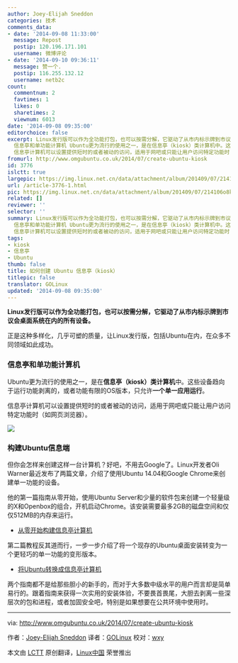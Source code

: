```yaml
---
author: Joey-Elijah Sneddon
categories: 技术
comments_data:
- date: '2014-09-08 11:33:00'
  message: Repost
  postip: 120.196.171.101
  username: 微博评论
- date: '2014-09-10 09:36:11'
  message: 赞一个.
  postip: 116.255.132.12
  username: netb2c
count:
  commentnum: 2
  favtimes: 1
  likes: 0
  sharetimes: 2
  viewnum: 6013
date: '2014-09-08 09:35:00'
editorchoice: false
excerpt: Linux发行版可以作为全功能打包，也可以按需分解，它驱动了从市内标示牌到市议会桌面系统在内的所有设备。 正是这种多样化，几乎可塑的质量，让Linux发行版，包括Ubuntu在内，在众多不同领域如此成功。
  信息亭和单功能计算机 Ubuntu更为流行的使用之一，是在信息亭（kiosk）类计算机中。这些设备趋向于运行功能剥离的，或者功能有限的OS版本，只允许一个单一应用运行。
  信息亭计算机可以设置提供短时的或者被动的访问，适用于网吧或只能让用户访问特定功能时（如网页浏览器）。  构建Ubuntu信息端 但你会怎样来创建这样一台计算机？好吧，
fromurl: http://www.omgubuntu.co.uk/2014/07/create-ubuntu-kiosk
id: 3776
islctt: true
largepic: https://img.linux.net.cn/data/attachment/album/201409/07/214106o8kpketbkwef71e7.jpg
url: /article-3776-1.html
pic: https://img.linux.net.cn/data/attachment/album/201409/07/214106o8kpketbkwef71e7.jpg.thumb.jpg
related: []
reviewer: ''
selector: ''
summary: Linux发行版可以作为全功能打包，也可以按需分解，它驱动了从市内标示牌到市议会桌面系统在内的所有设备。 正是这种多样化，几乎可塑的质量，让Linux发行版，包括Ubuntu在内，在众多不同领域如此成功。
  信息亭和单功能计算机 Ubuntu更为流行的使用之一，是在信息亭（kiosk）类计算机中。这些设备趋向于运行功能剥离的，或者功能有限的OS版本，只允许一个单一应用运行。
  信息亭计算机可以设置提供短时的或者被动的访问，适用于网吧或只能让用户访问特定功能时（如网页浏览器）。  构建Ubuntu信息端 但你会怎样来创建这样一台计算机？好吧，
tags:
- kiosk
- 信息亭
- Ubuntu
thumb: false
title: 如何创建 Ubuntu 信息亭（kiosk）
titlepic: false
translator: GOLinux
updated: '2014-09-08 09:35:00'
---
```


**Linux发行版可以作为全功能打包，也可以按需分解，它驱动了从市内标示牌到市议会桌面系统在内的所有设备。**


正是这种多样化，几乎可塑的质量，让Linux发行版，包括Ubuntu在内，在众多不同领域如此成功。


### 信息亭和单功能计算机


Ubuntu更为流行的使用之一，是在**信息亭（kiosk）类计算机**中。这些设备趋向于运行功能剥离的，或者功能有限的OS版本，只允许**一个单一应用运行**。


信息亭计算机可以设置提供短时的或者被动的访问，适用于网吧或只能让用户访问特定功能时（如网页浏览器）。


![](/data/attachment/album/201409/07/214106o8kpketbkwef71e7.jpg)


### 构建Ubuntu信息端


但你会怎样来创建这样一台计算机？好吧，不用去Google了。Linux开发者Oli Warner最近发布了两篇文章，介绍了使用Ubuntu 14.04和Google Chrome来创建单一功能的设备。


他的第一篇指南从零开始，使用Ubuntu Server和少量的软件包来创建一个轻量级的X和Openbox的组合，开机启动Chrome。该安装需要最多2GB的磁盘空间和仅仅512MB的内存来运行。


* [从零开始构建信息亭计算机](http://thepcspy.com/read/building-a-kiosk-computer-ubuntu-1404-chrome)


第二篇教程反其道而行，一步一步介绍了将一个现存的Ubuntu桌面安装转变为一个更轻巧的单一功能的变形版本。


* [将Ubuntu转换成信息亭计算机](http://thepcspy.com/read/converting-ubuntu-desktop-to-kiosk/)


两个指南都不是给那些胆小的新手的，而对于大多数中级水平的用户而言却是简单易行的。跟着指南来获得一次实用的安装体验，不要畏首畏尾，大胆去剥离一些深层次的包和进程，或者加固安全吧，特别是如果想要在公共环境中使用时。




---


via: <http://www.omgubuntu.co.uk/2014/07/create-ubuntu-kiosk>


作者：[Joey-Elijah Sneddon](https://plus.google.com/117485690627814051450/?rel=author) 译者：[GOLinux](https://github.com/GOLinux) 校对：[wxy](https://github.com/wxy)


本文由 [LCTT](https://github.com/LCTT/TranslateProject) 原创翻译，[Linux中国](http://linux.cn/) 荣誉推出